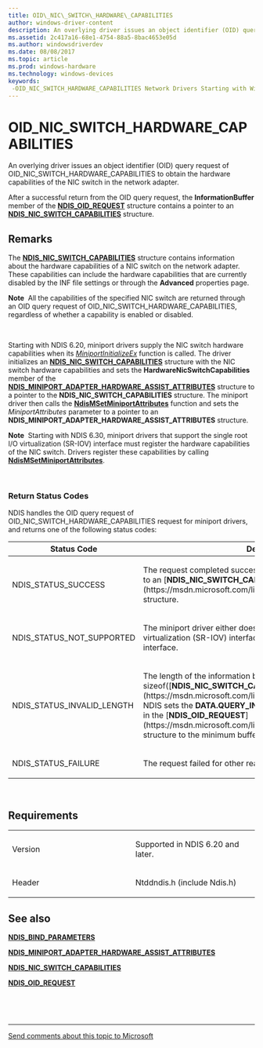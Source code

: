 ```yaml
---
title: OID\_NIC\_SWITCH\_HARDWARE\_CAPABILITIES
author: windows-driver-content
description: An overlying driver issues an object identifier (OID) query request of OID\_NIC\_SWITCH\_HARDWARE\_CAPABILITIES to obtain the hardware capabilities of the NIC switch in the network adapter.
ms.assetid: 2c417a16-68e1-4754-88a5-8bac4653e05d
ms.author: windowsdriverdev
ms.date: 08/08/2017
ms.topic: article
ms.prod: windows-hardware
ms.technology: windows-devices
keywords: 
 -OID_NIC_SWITCH_HARDWARE_CAPABILITIES Network Drivers Starting with Windows Vista
---
```


# OID\_NIC\_SWITCH\_HARDWARE\_CAPABILITIES


An overlying driver issues an object identifier (OID) query request of OID\_NIC\_SWITCH\_HARDWARE\_CAPABILITIES to obtain the hardware capabilities of the NIC switch in the network adapter.

After a successful return from the OID query request, the **InformationBuffer** member of the [**NDIS\_OID\_REQUEST**](https://msdn.microsoft.com/library/windows/hardware/ff566710) structure contains a pointer to an [**NDIS\_NIC\_SWITCH\_CAPABILITIES**](https://msdn.microsoft.com/library/windows/hardware/ff566583) structure.

Remarks
-------

The [**NDIS\_NIC\_SWITCH\_CAPABILITIES**](https://msdn.microsoft.com/library/windows/hardware/ff566583) structure contains information about the hardware capabilities of a NIC switch on the network adapter. These capabilities can include the hardware capabilities that are currently disabled by the INF file settings or through the **Advanced** properties page.

**Note**  All the capabilities of the specified NIC switch are returned through an OID query request of OID\_NIC\_SWITCH\_HARDWARE\_CAPABILITIES, regardless of whether a capability is enabled or disabled.

 

Starting with NDIS 6.20, miniport drivers supply the NIC switch hardware capabilities when its [*MiniportInitializeEx*](https://msdn.microsoft.com/library/windows/hardware/ff559389) function is called. The driver initializes an [**NDIS\_NIC\_SWITCH\_CAPABILITIES**](https://msdn.microsoft.com/library/windows/hardware/ff566583) structure with the NIC switch hardware capabilities and sets the **HardwareNicSwitchCapabilities** member of the [**NDIS\_MINIPORT\_ADAPTER\_HARDWARE\_ASSIST\_ATTRIBUTES**](https://msdn.microsoft.com/library/windows/hardware/ff565924) structure to a pointer to the **NDIS\_NIC\_SWITCH\_CAPABILITIES** structure. The miniport driver then calls the [**NdisMSetMiniportAttributes**](https://msdn.microsoft.com/library/windows/hardware/ff563672) function and sets the *MiniportAttributes* parameter to a pointer to an **NDIS\_MINIPORT\_ADAPTER\_HARDWARE\_ASSIST\_ATTRIBUTES** structure.

**Note**  Starting with NDIS 6.30, miniport drivers that support the single root I/O virtualization (SR-IOV) interface must register the hardware capabilities of the NIC switch. Drivers register these capabilities by calling [**NdisMSetMiniportAttributes**](https://msdn.microsoft.com/library/windows/hardware/ff563672).

 

### Return Status Codes

NDIS handles the OID query request of OID\_NIC\_SWITCH\_HARDWARE\_CAPABILITIES request for miniport drivers, and returns one of the following status codes:

<table>
<colgroup>
<col width="50%" />
<col width="50%" />
</colgroup>
<thead>
<tr class="header">
<th>Status Code</th>
<th>Description</th>
</tr>
</thead>
<tbody>
<tr class="odd">
<td><p>NDIS_STATUS_SUCCESS</p></td>
<td><p>The request completed successfully. The <strong>InformationBuffer</strong> points to an [<strong>NDIS_NIC_SWITCH_CAPABILITIES</strong>](https://msdn.microsoft.com/library/windows/hardware/ff566583) structure.</p></td>
</tr>
<tr class="even">
<td><p>NDIS_STATUS_NOT_SUPPORTED</p></td>
<td><p>The miniport driver either does not support the single root I/O virtualization (SR-IOV) interface or is not enabled to use the interface.</p></td>
</tr>
<tr class="odd">
<td><p>NDIS_STATUS_INVALID_LENGTH</p></td>
<td><p>The length of the information buffer is less than sizeof([<strong>NDIS_NIC_SWITCH_CAPABILITIES</strong>](https://msdn.microsoft.com/library/windows/hardware/ff566583)). NDIS sets the <strong>DATA.QUERY_INFORMATION.BytesNeeded</strong> member in the [<strong>NDIS_OID_REQUEST</strong>](https://msdn.microsoft.com/library/windows/hardware/ff566710) structure to the minimum buffer size that is required.</p></td>
</tr>
<tr class="even">
<td><p>NDIS_STATUS_FAILURE</p></td>
<td><p>The request failed for other reasons.</p></td>
</tr>
</tbody>
</table>

 

Requirements
------------

<table>
<colgroup>
<col width="50%" />
<col width="50%" />
</colgroup>
<tbody>
<tr class="odd">
<td><p>Version</p></td>
<td><p>Supported in NDIS 6.20 and later.</p></td>
</tr>
<tr class="even">
<td><p>Header</p></td>
<td>Ntddndis.h (include Ndis.h)</td>
</tr>
</tbody>
</table>

## See also


[**NDIS\_BIND\_PARAMETERS**](https://msdn.microsoft.com/library/windows/hardware/ff564832)

[**NDIS\_MINIPORT\_ADAPTER\_HARDWARE\_ASSIST\_ATTRIBUTES**](https://msdn.microsoft.com/library/windows/hardware/ff565924)

[**NDIS\_NIC\_SWITCH\_CAPABILITIES**](https://msdn.microsoft.com/library/windows/hardware/ff566583)

[**NDIS\_OID\_REQUEST**](https://msdn.microsoft.com/library/windows/hardware/ff566710)

 

 


--------------------
[Send comments about this topic to Microsoft](mailto:wsddocfb@microsoft.com?subject=Documentation%20feedback%20%5Bnetvista\netvista%5D:%20OID_NIC_SWITCH_HARDWARE_CAPABILITIES%20%20RELEASE:%20%288/8/2017%29&body=%0A%0APRIVACY%20STATEMENT%0A%0AWe%20use%20your%20feedback%20to%20improve%20the%20documentation.%20We%20don't%20use%20your%20email%20address%20for%20any%20other%20purpose,%20and%20we'll%20remove%20your%20email%20address%20from%20our%20system%20after%20the%20issue%20that%20you're%20reporting%20is%20fixed.%20While%20we're%20working%20to%20fix%20this%20issue,%20we%20might%20send%20you%20an%20email%20message%20to%20ask%20for%20more%20info.%20Later,%20we%20might%20also%20send%20you%20an%20email%20message%20to%20let%20you%20know%20that%20we've%20addressed%20your%20feedback.%0A%0AFor%20more%20info%20about%20Microsoft's%20privacy%20policy,%20see%20http://privacy.microsoft.com/default.aspx. "Send comments about this topic to Microsoft")


